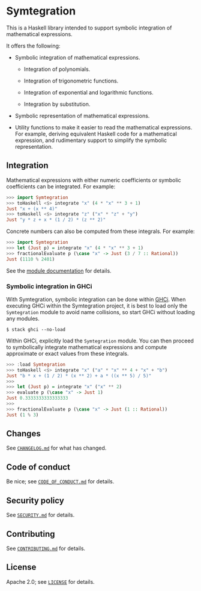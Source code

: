 # Symtegration

This is a Haskell library intended to support symbolic integration of mathematical expressions.

It offers the following:

*   Symbolic integration of mathematical expressions.

    *   Integration of polynomials.

    *   Integration of trigonometric functions.

    *   Integration of exponential and logarithmic functions.

    *   Integration by substitution.

*   Symbolic representation of mathematical expressions.

*   Utility functions to make it easier to read the mathematical expressions.
    For example, deriving equivalent Haskell code for a mathematical expression,
    and rudimentary support to simplify the symbolic representation.

## Integration

Mathematical expressions with either numeric coefficients or symbolic coefficients
can be integrated.  For example:

```haskell
>>> import Symtegration
>>> toHaskell <$> integrate "x" (4 * "x" ** 3 + 1)
Just "x + (x ** 4)"
>>> toHaskell <$> integrate "z" ("x" * "z" + "y")
Just "y * z + x * (1 / 2) * (z ** 2)"
```

Concrete numbers can also be computed from these integrals.  For example:

```haskell
>>> import Symtegration
>>> let (Just p) = integrate "x" (4 * "x" ** 3 + 1)
>>> fractionalEvaluate p (\case "x" -> Just (3 / 7 :: Rational))
Just (1110 % 2401)
```

See the [module documentation] for details.

[module documentation]: https://chungyc.github.io/symtegration/symtegration-0.1.0/Symtegration.html

### Symbolic integration in GHCi

With Symtegration, symbolic integration can be done within [GHCi].
When executing GHCi within the Symtegration project, it is best
to load only the `Symtegration` module to avoid name collisions,
so start GHCi without loading any modules.

```shell
$ stack ghci --no-load
```

Within GHCi, explicitly load the `Symtegration` module.
You can then proceed to symbolically integrate mathematical expressions
and compute approximate or exact values from these integrals.

```haskell
>>> :load Symtegration
>>> toHaskell <$> integrate "x" ("a" * "x" ** 4 + "x" + "b")
Just "b * x + (1 / 2) * (x ** 2) + a * ((x ** 5) / 5)"
>>>
>>> let (Just p) = integrate "x" ("x" ** 2)
>>> evaluate p (\case "x" -> Just 1)
Just 0.3333333333333333
>>>
>>> fractionalEvaluate p (\case "x" -> Just (1 :: Rational))
Just (1 % 3)
```

[GHCi]: https://downloads.haskell.org/ghc/latest/docs/users_guide/ghci.html

## Changes

See [`CHANGELOG.md`] for what has changed.

[`CHANGELOG.md`]: docs/CHANGELOG.md

## Code of conduct

Be nice; see [`CODE_OF_CONDUCT.md`] for details.

[`CODE_OF_CONDUCT.md`]: docs/CODE_OF_CONDUCT.md

## Security policy

See [`SECURITY.md`] for details.

[`SECURITY.md`]: docs/SECURITY.md

## Contributing

See [`CONTRIBUTING.md`] for details.

[`CONTRIBUTING.md`]: docs/CONTRIBUTING.md

## License

Apache 2.0; see [`LICENSE`] for details.

[`LICENSE`]: LICENSE
